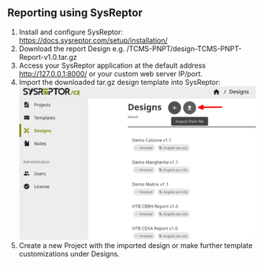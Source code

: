 ## **Reporting using SysReptor**
1. Install and configure SysReptor: https://docs.sysreptor.com/setup/installation/
2. Download the report Design e.g. /TCMS-PNPT/design-TCMS-PNPT-Report-v1.0.tar.gz
3. Access your SysReptor application at the default address http://127.0.0.1:8000/ or your custom web server IP/port.
4. Import the downloaded tar.gz design template into SysReptor:
   ![Design](/design_import.png)
6. Create a new Project with the imported design or make further template customizations under Designs.
